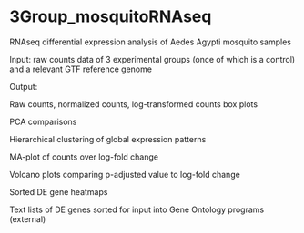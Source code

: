 # 3Group_mosquitoRNAseq
RNAseq differential expression analysis of Aedes Agypti mosquito samples 

Input: raw counts data of 3 experimental groups (once of which is a control) and a relevant GTF reference genome

Output:

Raw counts, normalized counts, log-transformed counts box plots

PCA comparisons

Hierarchical clustering of global expression patterns

MA-plot of counts over log-fold change

Volcano plots comparing p-adjusted value to log-fold change

Sorted DE gene heatmaps

Text lists of DE genes sorted for input into Gene Ontology programs (external)
